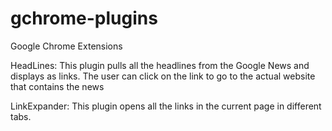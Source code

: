 # gchrome-plugins
Google Chrome Extensions

HeadLines:
This plugin pulls all the headlines from the Google News and displays as links. The user can click on the link to go to the
actual website that contains the news

LinkExpander:
This plugin opens all the links in the current page in different tabs. 


